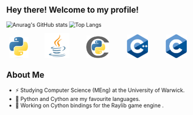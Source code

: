 ## Hey there! Welcome to my profile!

![Anurag's GitHub stats](https://github-readme-stats.vercel.app/api?username=Le-o-n&show_icons=true&theme=radical&rank_icon=github) ![Top Langs](https://github-readme-stats.vercel.app/api/top-langs/?username=Le-o-n&hide_progress=false)
<div>&nbsp;
    <img src="python.png" alt="Python" width="50"/> 
    &nbsp;&nbsp;&nbsp;&nbsp;&nbsp;&nbsp;&nbsp;&nbsp;&nbsp;
    <img src="java.png" alt="Java" width="65"/>
    &nbsp;&nbsp;&nbsp;&nbsp;&nbsp;&nbsp;&nbsp;&nbsp;&nbsp;
    <img src="cython.png" alt="Cython" width="60"/> 
    &nbsp;&nbsp;&nbsp;&nbsp;&nbsp;&nbsp;&nbsp;&nbsp;&nbsp;&nbsp;
    <img src="cpp.png" alt="C++" width="55"/>
    &nbsp;&nbsp;&nbsp;&nbsp;&nbsp;&nbsp;&nbsp;&nbsp;&nbsp;&nbsp;
    <img src="c.png" alt="C" width="55"/>
</div>

## About Me
- ⚡ Studying Computer Science (MEng) at the University of Warwick.
- 🐍 Python and Cython are my favourite languages.
- 🔭 Working on Cython bindings for the Raylib game engine .
